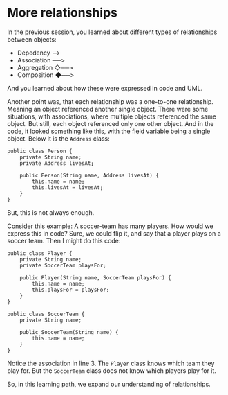 # More relationships

In the previous session, you learned about different types of relationships between objects:

- Depedency -->
- Association ──>
- Aggregation ◇──>
- Composition ◆──>

And you learned about how these were expressed in code and UML.

Another point was, that each relationship was a one-to-one relationship. Meaning an object referenced another single object. There were some situations, with associations, where multiple objects referenced the same object. But still, each object referenced only one other object. And in the code, it looked something like this, with the field variable being a single object. Below it is the `Address` class:

```java{3}
public class Person {
    private String name;
    private Address livesAt;

    public Person(String name, Address livesAt) {
        this.name = name;
        this.livesAt = livesAt;
    }
}
```

But, this is not always enough. 

Consider this example: A soccer-team has many players. How would we express this in code? Sure, we could flip it, and say that a player plays on a soccer team. Then I might do this code:

```java{3}
public class Player {
    private String name;
    private SoccerTeam playsFor;

    public Player(String name, SoccerTeam playsFor) {
        this.name = name;
        this.playsFor = playsFor;
    }
}

public class SoccerTeam {
    private String name;

    public SoccerTeam(String name) {
        this.name = name;
    }
}
```

Notice the association in line 3. The `Player` class knows which team they play for. But the `SoccerTeam` class does not know which players play for it.

So, in this learning path, we expand our understanding of relationships.